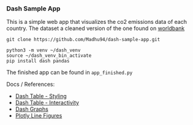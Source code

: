 ### Dash Sample App

This is a simple web app that visualizes the co2 emissions data of each country.
The dataset a cleaned version of the one found on [worldbank](https://data.worldbank.org/indicator/en.atm.co2e.pc?most_recent_year_desc=true)

```
git clone https://github.com/Madhu94/dash-sample-app.git

python3 -m venv ~/dash_venv
source ~/dash_venv_bin_activate
pip install dash pandas

```

The finished app can be found in `app_finished.py`


Docs / References:

* [Dash Table - Styling](https://dash.plot.ly/datatable/style)
* [Dash Table - Interactivity](https://dash.plot.ly/datatable/interactivity)
* [Dash Graphs](https://dash.plot.ly/dash-core-components/graph)
* [Plotly Line Figures](https://plot.ly/python/line-charts/)
